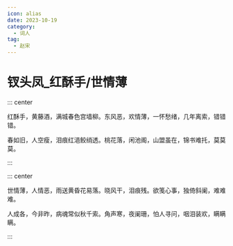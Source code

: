 ```yaml
---
icon: alias
date: 2023-10-19
category:
  - 词人
tag:
  - 赵宋
---
```


# 钗头凤_红酥手/世情薄

<!-- more -->


::: center 

红酥手，黄藤酒，满城春色宫墙柳。东风恶，欢情薄，一怀愁绪，几年离索，错错错。


春如旧，人空瘦，泪痕红浥鲛绡透。桃花落，闲池阁，山盟虽在，锦书难托，莫莫莫。

:::

::: center

世情薄，人情恶，雨送黄昏花易落。晓风干，泪痕残。欲笺心事，独倚斜阑，难难难。

人成各，今非昨，病魂常似秋千索。角声寒，夜阑珊，怕人寻问，咽泪装欢，瞒瞒瞒。

:::